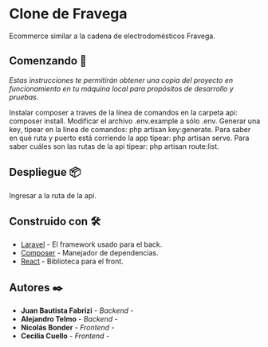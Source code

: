 # Clone de Fravega

Ecommerce similar a la cadena de electrodomésticos Fravega.

## 

## Comenzando 🚀

_Estas instrucciones te permitirán obtener una copia del proyecto en funcionamiento en tu máquina local para propósitos de desarrollo y pruebas._

Instalar composer a traves de la línea de comandos en la carpeta api: composer install.
Modificar el archivo .env.example a sólo .env.
Generar una key, tipear en la línea de comandos: php artisan key:generate.
Para saber en qué ruta y puerto está corriendo la app tipear: php artisan serve.
Para saber cuáles son las rutas de la api tipear: php artisan route:list.


## Despliegue 📦

Ingresar a la ruta de la api.

## Construido con 🛠️

* [Laravel](https://laravel.com/docs) - El framework usado para el back.
* [Composer](https://getcomposer.org/doc/) - Manejador de dependencias.
* [React](https://es.reactjs.org/docs/getting-started.html) - Biblioteca para el front.



## Autores ✒️

* **Juan Bautista Fabrizi** - *Backend* - 
* **Alejandro Telmo** - *Backend* - 
* **Nicolás Bonder** - *Frontend* - 
* **Cecilia Cuello** - *Frontend* -  

